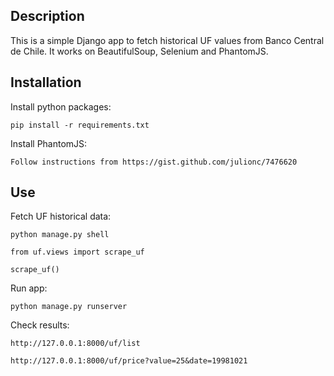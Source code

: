 ## Description

This is a simple Django app to fetch historical UF values from Banco Central de Chile. It works on BeautifulSoup, Selenium and PhantomJS.

## Installation

Install python packages:

```
pip install -r requirements.txt
```


Install PhantomJS:
```
Follow instructions from https://gist.github.com/julionc/7476620
```

## Use

Fetch UF historical data:
```
python manage.py shell
```
```
from uf.views import scrape_uf
```
```
scrape_uf()
```

Run app:
```
python manage.py runserver
```

Check results:
```
http://127.0.0.1:8000/uf/list
```
```
http://127.0.0.1:8000/uf/price?value=25&date=19981021
```





